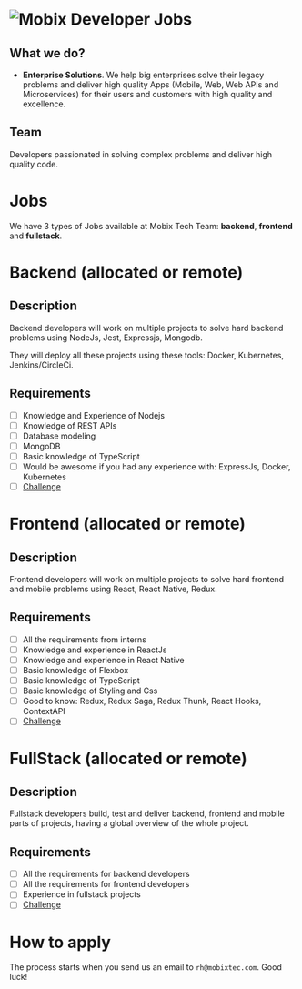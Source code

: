 # ![Mobix](./logo.png) Developer Jobs

## What we do?
- **Enterprise Solutions**. We help big enterprises solve their legacy problems and deliver high quality
Apps (Mobile, Web, Web APIs and Microservices) for their users and customers with high quality and excellence.

## Team
Developers passionated in solving complex problems and deliver high quality code.

# Jobs
We have 3 types of Jobs available at Mobix Tech Team: **backend**, **frontend** and **fullstack**.

# Backend (allocated or remote)
## Description
Backend developers will work on multiple projects to solve hard backend problems using NodeJs, Jest, Expressjs, Mongodb.

They will deploy all these projects using these tools: Docker, Kubernetes, Jenkins/CircleCi.

## Requirements
- [ ] Knowledge and Experience of Nodejs
- [ ] Knowledge of REST APIs
- [ ] Database modeling
- [ ] MongoDB
- [ ] Basic knowledge of TypeScript
- [ ] Would be awesome if you had any experience with: ExpressJs, Docker, Kubernetes
- [ ] [Challenge](./backend/README.md)

# Frontend (allocated or remote)
## Description
Frontend developers will work on multiple projects to solve hard frontend and mobile problems using React, React Native, Redux.

## Requirements
- [ ] All the requirements from interns
- [ ] Knowledge and experience in ReactJs
- [ ] Knowledge and experience in React Native
- [ ] Basic knowledge of Flexbox
- [ ] Basic knowledge of TypeScript
- [ ] Basic knowledge of Styling and Css
- [ ] Good to know: Redux, Redux Saga, Redux Thunk, React Hooks, ContextAPI
- [ ] [Challenge](./frontend/README.md)

# FullStack (allocated or remote)
## Description
Fullstack developers build, test and deliver backend, frontend and mobile parts of projects, having a global overview of the whole project.

## Requirements
- [ ] All the requirements for backend developers
- [ ] All the requirements for frontend developers
- [ ] Experience in fullstack projects
- [ ] [Challenge](./fullstack/README.md)

# How to apply
The process starts when you send us an email to `rh@mobixtec.com`. Good luck!
